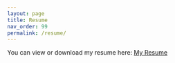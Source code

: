 ```yaml
---
layout: page
title: Resume
nav_order: 99
permalink: /resume/
---
```


You can view or download my resume here: [My Resume](/assets/docs/resume.pdf)
